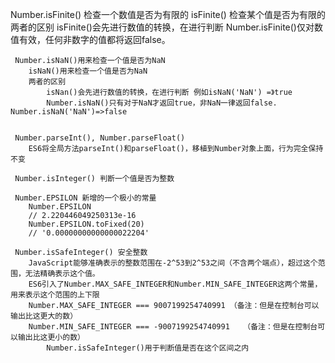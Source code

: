 Number.isFinite() 检查一个数值是否为有限的
        isFinite() 检查某个值是否为有限的
        两者的区别
            isFinite()会先进行数值的转换，在进行判断
            Number.isFinite()仅对数值有效，任何非数字的值都将返回false。

     Number.isNaN()用来检查一个值是否为NaN
        isNaN()用来检查一个值是否为NaN
        两者的区别
            isNan()会先进行数值的转换，在进行判断 例如isNaN('NaN') =》true
            Number.isNaN()只有对于NaN才返回true，非NaN一律返回false. Number.isNaN('NaN')=>false


     Number.parseInt(), Number.parseFloat()
        ES6将全局方法parseInt()和parseFloat()，移植到Number对象上面，行为完全保持不变

     Number.isInteger() 判断一个值是否为整数

     Number.EPSILON 新增的一个极小的常量
        Number.EPSILON
        // 2.220446049250313e-16
        Number.EPSILON.toFixed(20)
        // '0.00000000000000022204'

     Number.isSafeInteger() 安全整数
        JavaScript能够准确表示的整数范围在-2^53到2^53之间（不含两个端点），超过这个范围，无法精确表示这个值。
        ES6引入了Number.MAX_SAFE_INTEGER和Number.MIN_SAFE_INTEGER这两个常量，用来表示这个范围的上下限
        Number.MAX_SAFE_INTEGER === 9007199254740991 （备注：但是在控制台可以输出比这更大的数）
        Number.MIN_SAFE_INTEGER === -9007199254740991   （备注：但是在控制台可以输出比这更小的数）
            Number.isSafeInteger()用于判断值是否在这个区间之内